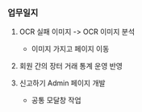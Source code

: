 ### 업무일지

1. OCR 실패 이미지 -> OCR 이미지 분석

   - 이미지 가지고 페이지 이동

2. 회원 간의 장터 거래 통계 운영 반영

3. 신고하기 Admin 페이지 개발

   - 공통 모달창 작업

